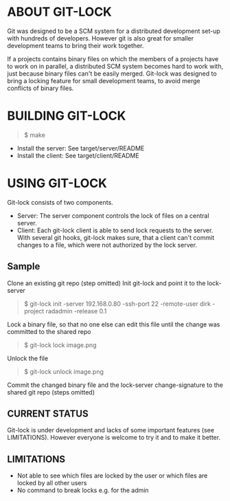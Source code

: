 # ABOUT GIT-LOCK

Git was designed to be a SCM system for a distributed development set-up with hundreds of developers.
However git is also great for smaller development teams to bring their work together.

If a projects contains binary files on which the members of a projects have to work on in parallel, 
a distributed SCM system becomes hard to work with, just because binary files can't be easily merged.
Git-lock was designed to bring a locking feature for small development teams, to avoid merge conflicts of binary files.

# BUILDING GIT-LOCK

> $ make

* Install the server: See target/server/README
* Install the client: See target/client/README


# USING GIT-LOCK

Git-lock consists of two components. 

* Server: The server component controls the lock of files on a central server.
* Client: Each git-lock client is able to send lock requests to the server. With several git hooks, git-lock makes
  sure, that a client can't commit changes to a file, which were not authorized by the lock server.

## Sample

Clone an existing git repo (step omitted)
Init git-lock and point it to the lock-server
> $ git-lock init -server 192.168.0.80 -ssh-port 22 -remote-user dirk -project radadmin -release 0.1

Lock a binary file, so that no one else can edit this file until the change was committed to the shared repo
> $ git-lock lock image.png

Unlock the file
> $ git-lock unlock image.png

Commit the changed binary file and the lock-server change-signature to the shared git repo (steps omitted)

## CURRENT STATUS

Git-lock is under development and lacks of some important features (see LIMITATIONS). However everyone is welcome
to try it and to make it better.


## LIMITATIONS

* Not able to see which files are locked by the user or which files are locked by all other users
* No command to break locks e.g. for the admin
